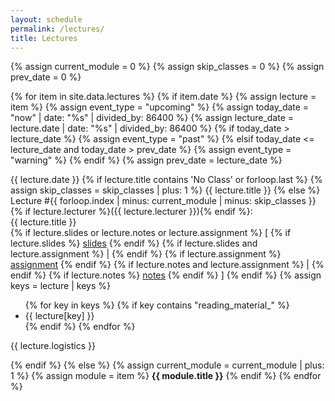 ```yaml
---
layout: schedule
permalink: /lectures/
title: Lectures
---
```


{% assign current_module = 0 %}
{% assign skip_classes = 0 %}
{% assign prev_date = 0 %}

{% for item in site.data.lectures %}
{% if item.date %}
{% assign lecture = item %}
{% assign event_type = "upcoming" %}
{% assign today_date = "now" | date: "%s" | divided_by: 86400 %}
{% assign lecture_date = lecture.date | date: "%s" | divided_by: 86400 %}
{% if today_date > lecture_date %}
    {% assign event_type = "past" %}
{% elsif today_date <= lecture_date and today_date > prev_date %}
    {% assign event_type = "warning" %}
{% endif %}
{% assign prev_date = lecture_date %}

<tr class="{{ event_type }}">
    <th scope="row">{{ lecture.date }}</th>
    {% if lecture.title contains 'No Class' or forloop.last %}
    {% assign skip_classes = skip_classes | plus: 1 %}
    <td colspan="4" align="center">{{ lecture.title }}</td>
    {% else %}
    <td>
        Lecture #{{ forloop.index | minus: current_module | minus: skip_classes }}
        {% if lecture.lecturer %}({{ lecture.lecturer }}){% endif %}:
        <br />
        {{ lecture.title }}
        <br />
        {% if lecture.slides or lecture.notes or lecture.assignment %}
        [
            {% if lecture.slides %}
            <a href="{{ lecture.slides }}" target="_blank">slides</a>
            {% endif %}
            {% if lecture.slides and lecture.assignment %}
              |  
            {% endif %}
            {% if lecture.assignment %}
            <a href="{{ lecture.assignment }}" target="_blank">assignment</a>
            {% endif %}
            {% if lecture.notes and lecture.assignment %}
              |  
            {% endif %}
            {% if lecture.notes %}
            <a href="{{ lecture.notes }}" target="_blank">notes</a>
            {% endif %}
        ]
        {% endif %}
    </td>
    <td>
        {% assign keys = lecture | keys %}
        <ul>
        {% for key in keys %}
            {% if key contains "reading_material_" %}
            <li>
                {{ lecture[key] }}
            </li>
            {% endif %}
        {% endfor %}
        </ul>
    </td>
    <td>
        <p>{{ lecture.logistics }}</p>
    </td>
    {% endif %}
</tr>
{% else %}
{% assign current_module = current_module | plus: 1 %}
{% assign module = item %}
<tr class="info">
    <td colspan="5" align="center"><strong>{{ module.title }}</strong></td>
</tr>
{% endif %}
{% endfor %}